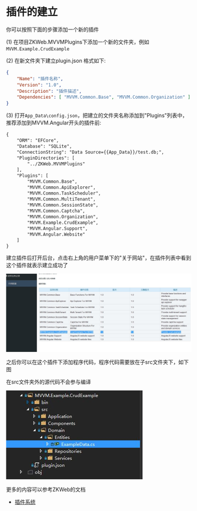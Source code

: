 # 插件的建立

你可以按照下面的步骤添加一个新的插件

(1) 在项目ZKWeb.MVVMPlugins下添加一个新的文件夹，例如`MVVM.Example.CrudExample`

(2) 在新文件夹下建立plugin.json 格式如下:

``` json
{
    "Name": "插件名称",
    "Version": "1.0",
    "Description": "插件描述",
    "Dependencies": [ "MVVM.Common.Base", "MVVM.Common.Organization" ]
}
```

(3) 打开`App_Data\config.json`，把建立的文件夹名称添加到"Plugins"列表中，推荐添加到MVVM.Angular开头的插件前:

```
{
    "ORM": "EFCore",
    "Database": "SQLite",
    "ConnectionString": "Data Source={{App_Data}}/test.db;",
    "PluginDirectories": [
        "../ZKWeb.MVVMPlugins"
    ],
    "Plugins": [
        "MVVM.Common.Base",
        "MVVM.Common.ApiExplorer",
        "MVVM.Common.TaskScheduler",
        "MVVM.Common.MultiTenant",
        "MVVM.Common.SessionState",
        "MVVM.Common.Captcha",
        "MVVM.Common.Organization",
        "MVVM.Example.CrudExample",
        "MVVM.Angular.Support",
        "MVVM.Angular.Website"
    ]
}
```
建立插件后打开后台，点击右上角的用户菜单下的"关于网站"，在插件列表中看到这个插件就表示建立成功了

![插件列表](img/plugin_list.jpg)

之后你可以在这个插件下添加程序代码，程序代码需要放在子src文件夹下，如下图

在src文件夹外的源代码不会参与编译

![插件代码](img/plugin_source.jpg)

更多的内容可以参考ZKWeb的文档

- [插件系统](http://zkweb-framework.github.io/cn/site/core/plugin/index.html)
